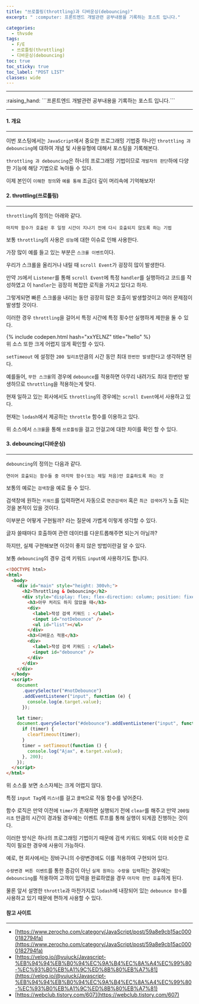 ```yaml
---
title: "쓰로틀링(throttling)과 디바운싱(debouncing)"
excerpt: " :computer: 프론트엔드 개발관련 공부내용을 기록하는 포스트 입니다."

categories:
  - thvsde
tags:
  - F/E
  - 쓰로틀링(throttling)
  - 디바운싱(debouncing)
toc: true
toc_sticky: true
toc_label: "POST LIST"
classes: wide
---
```


<hr>
:raising_hand:  ```프론트엔드 개발관련 공부내용을 기록하는 포스트 입니다.```
<hr>

#### 1. 개요

---

이번 포스팅에서는 `JavaScript`에서 중요한 프로그래밍 기법중 하나인 `throttling 과 debouncing`에 대하여 개념 및 사용유형에 대해서 포스팅을 기록해본다.

`throttling 과 debouncing`은 하나의 프로그래밍 기법이므로 `개발자의 판단`하에 다양한 기능에 해당 기법으로 녹아들 수 있다.

이제 본인이 `이해한 정의`와 `예를 통해` 조금더 깊이 머리속에 기억해보자!

#### 2. throttling(쓰로틀링)

---

`throttling`의 정의는 아래와 같다.

```
마지막 함수가 호출된 후 일정 시간이 지나기 전에 다시 호출되지 않도록 하는 기법
```

보통 `throttling`의 사용은 `성능`에 대한 이슈로 인해 사용한다.

가장 많이 예를 들고 있는 부분은 `스크롤 이벤트`이다.

우리가 스크롤을 올리거나 내릴 때 `scroll Event`가 굉장히 많이 발생한다.

만약 `JS`에서 `Listener`를 통해 `scroll Event`에 특정 `handler`를 실행하라고 코드를 작성하였고 이 `handler`는 굉장히 복잡한 로직을 가지고 있다고 하자.

그렇게되면 빠른 스크롤을 내리는 동안 굉장히 많은 호출이 발생할것이고 여러 문제점이 발생할 것이다.

이러한 경우 `throttling`을 걸어서 특정 시간에 특정 횟수만 실행하게 제한을 둘 수 있다.

{% include codepen.html hash="xxYELNZ" title="hello" %}
<br>
위 소스 또한 크게 어렵지 않게 확인할 수 있다.

`setTimeout` 에 설정한 `200 밀리초`만큼의 시간 동안 최대 `한번만 발생`한다고 생각하면 된다.

예를들어, `무한 스크롤`의 경우에 `debounce`를 적용하면 아무리 내려가도 최대 한번만 발생하므로 `throttling`을 적용하는게 맞다.

현재 일하고 있는 회사에서도 `throttling`의 경우에는 `scroll Event`에서 사용하고 있다.

현재는 `lodash`에서 제공하는 `throttle` 함수를 이용하고 있다.

위 소스에서 `스크롤`을 통해 `쓰로틀링`을 걸고 안걸고에 대한 차이를 확인 할 수 있다.

#### 3. debouncing(디바운싱)

---

`debouncing`의 정의는 다음과 같다.

```
연이어 호출되는 함수들 중 마지막 함수(또는 제일 처음)만 호출하도록 하는 것
```

보통의 예로는 `검색창`을 예로 들 수 있다.

검색창에 원하는 `키워드`를 입력하면서 자동으로 `연관검색어` 혹은 `최근 검색어`가 노출 되는 것을 본적이 있을 것이다.

이부분은 어떻게 구현될까? 라는 질문에 가볍게 이렇게 생각할 수 있다.

글자 쓸때마다 호출하여 관련 데이터를 다운트롭해주면 되는거 아닐까?

하지만, 실제 구현해보면 이것이 좋지 않은 방법이란걸 알 수 있다.

보통 `debouncing`의 경우 검색 키워드 `input`에 사용하기도 합니다.

```html
<!DOCTYPE html>
<html>
  <body>
    <div id="main" style="height: 300vh;">
      <h2>Throttling & Debouncing</h2>
      <div style="display: flex; flex-direction: column; position: fixed;">
        <h3>아무 처리도 하지 않았을 때</h3>
        <div>
          <label>작성 검색 키워드 : </label>
          <input id="notDebounce" />
          <ul id="list"></ul>
        </div>
        <h3>디바운스 적용</h3>
        <div>
          <label>작성 검색 키워드 : </label>
          <input id="debounce" />
        </div>
      </div>
    </div>
  </body>
  <script>
    document
      .querySelector("#notDebounce")
      .addEventListener("input", function (e) {
        console.log(e.target.value);
      });

    let timer;
    document.querySelector("#debounce").addEventListener("input", function (e) {
      if (timer) {
        clearTimeout(timer);
      }
      timer = setTimeout(function () {
        console.log("Ajax", e.target.value);
      }, 200);
    });
  </script>
</html>
```

위 소스를 보면 소스자체는 크게 어렵지 않다.

특정 `input Tag`에 `리스너`를 걸고 `콜백`으로 작동 함수를 넣어준다.

함수 로직은 만약 이전에 `timer`가 존재하면 실행되기 전에 `clear`를 해주고 만약 `200밀리초` 만큼의 시간이 경과될 경우에는 이벤트 루프를 통해 실행이 되게끔 진행하는 것이다.

이러한 방식은 하나의 프로그래밍 기법이기 때문에 검색 키워드 외에도 이와 비슷한 로직이 필요한 경우에 사용이 가능하다.

예로, 현 회사에서는 장바구니의 수량변경에도 이를 적용하여 구현되어 있다.

`수량변경 버튼 이벤트`를 통한 증감이 아닌 `실제 원하는 수량을 입력`하는 경우에는 `debouncing`를 적용하여 고객이 입력을 완료하였을 경우 `마지막 한번 호출`하게 된다.

물론 앞서 설명한 `throttle`과 마찬가지로 `lodash`에 내장되어 있는 `debounce 함수`를 사용하고 있기 때문에 편하게 사용할 수 있다.

#### 참고 사이트

---

- [https://www.zerocho.com/category/JavaScript/post/59a8e9cb15ac0000182794fa](https://www.zerocho.com/category/JavaScript/post/59a8e9cb15ac0000182794fa)
- [https://velog.io/@yujuck/Javascript-%EB%94%94%EB%B0%94%EC%9A%B4%EC%8A%A4%EC%99%80-%EC%93%B0%EB%A1%9C%ED%8B%80%EB%A7%81](https://velog.io/@yujuck/Javascript-%EB%94%94%EB%B0%94%EC%9A%B4%EC%8A%A4%EC%99%80-%EC%93%B0%EB%A1%9C%ED%8B%80%EB%A7%81)
- [https://webclub.tistory.com/607](https://webclub.tistory.com/607)
